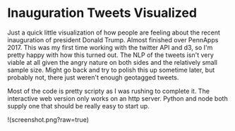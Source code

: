 # Inauguration Tweets Visualized

Just a quick little visualization of how people are feeling about the recent inauguration of president Donald Trump. Almost finished over PennApps 2017. This was my first time working with the twitter API and d3, so I'm pretty happy with how this turned out. The NLP of the tweets isn't very viable at all given the angry nature on both sides and the relatively small sample size. Might go back and try to polish this up sometime later, but probably not, there just weren't enough geotagged tweets.

Most of the code is pretty scripty as I was rushing to complete it. The interactive web version only works on an http server. Python and node both supply one that should be really easy to start up.

!(screenshot.png?raw=true)

